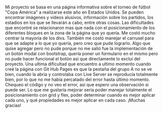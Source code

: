 Mi proyecto se basa en una página informativa sobre el torneo de fútbol "Copa América" a realizarse este año en Estados Unidos. Se pueden encontrar imágenes y videos alusivos, información sobre los partidos, los estadios en los que se llevarán a cabo, entre otras cosas.
Las dificultades que encontré se relacionaron mas que nada con el posicionamiento de los diferentes bloques en la zona de la página que yo quería. Me costó mucho centrar la mayoría de los divs. También me costó manejar el carrusel para que se adapte a lo que yo quería, pero creo que pude lograrlo.
Algo que quise agregar pero no pude porque no me salió fue la implementación de un botón modal con bootstrap, quería poner un formulario en el mismo pero no pude hacer funcional el botón así que directamente lo excluí del proyecto.
Una ultima dificultad que encuentro a ultimo momento cuando creé la página con Git Hub Pages es que la pestaña del grupo A no se ve bien, cuando la abria y controlaba con Live Server se reproducía totalmente bien, por lo que no me había percatado del error hasta último momento. Chequeo el código y no veo el error, así que espero una observación si puede ser.
Lo que me gustaría mejorar sería poder manejar totalmente el posicionamiento con grid y flex, poder determinar cuando es mejor aplicar cada uno, y qué propiedades es mejor aplicar en cada caso.
¡Muchas gracias!
